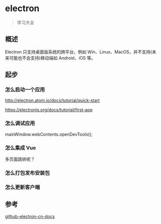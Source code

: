 # electron

> 学习大全

## 概述

Electron 只支持桌面版系统的跨平台，例如 Win、Linux、MacOS，并不支持(未来可能也不会支持)移动端如 Android、iOS 等。

## 起步

### 怎么启动一个应用

http://electron.atom.io/docs/tutorial/quick-start

https://electronjs.org/docs/tutorial/first-app

### 怎么调试应用

mainWindow.webContents.openDevTools();

### 怎么集成 Vue

多页面跳转呢？

### 怎么打包发布安装包

### 怎么更新客户端

## 参考

[github-electron-cn-docs](https://github.com/amhoho/electron-cn-docs)
